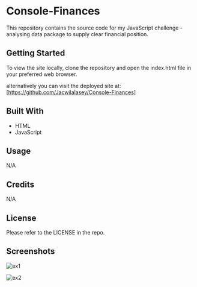 # Console-Finances

This repository contains the source code for my JavaScript challenge - analysing data package to supply clear financial position.

## Getting Started

To view the site locally, clone the repository and open the index.html file in your preferred web browser.

alternatively you can visit the deployed site at:
[https://github.com/Jacwilalasey/Console-Finances]

## Built With

- HTML
- JavaScript

## Usage

N/A

## Credits

N/A

## License

Please refer to the LICENSE in the repo.

## Screenshots

![ex1](https://raw.githubusercontent.com/Jacwilalasey/Console-Finances/master/.github/ex1.png)

![ex2](https://raw.githubusercontent.com/Jacwilalasey/Console-Finances/master/.github/ex2.png)
